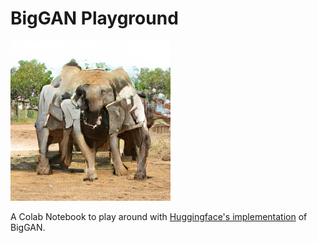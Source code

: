 # BigGAN Playground

![Elephant_Coral](./elephant_truck2.png)

A Colab Notebook to play around with [Huggingface's implementation](https://github.com/huggingface/pytorch-pretrained-BigGAN) of BigGAN.
